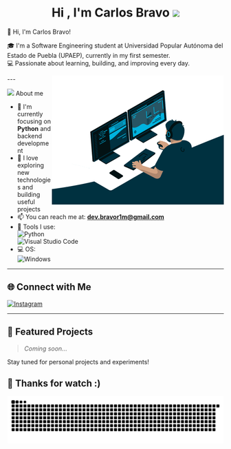 <h1 align="center"><b>Hi , I'm Carlos Bravo </b><img src="https://media.giphy.com/media/hvRJCLFzcasrR4ia7z/giphy.gif" width="35"></h1>
 👋 Hi, I'm Carlos Bravo!

🎓 I'm a Software Engineering student at Universidad Popular Autónoma del Estado de Puebla (UPAEP), currently in my first semester.  
💻 Passionate about learning, building, and improving every day.

<img align="right" alt="Coding" width="400" src="https://github.com/supravatm/supravatm/blob/main/src/code.gif">
---





<picture><img src = "https://github.com/7oSkaaa/7oSkaaa/blob/main/Images/about_me.gif?raw=true" width = 50px></picture> About me
- 🔭 I'm currently focusing on **Python** and backend development  
- 🌱 I love exploring new technologies and building useful projects  
- 📫 You can reach me at: **dev.bravor1m@gmail.com**  
- 🧰 Tools I use:  
  ![Python](https://img.shields.io/badge/-Python-333333?style=flat&logo=python)  
  ![Visual Studio Code](https://img.shields.io/badge/-VSCode-333333?style=flat&logo=visual-studio-code)  
- 💻 OS:  
  ![Windows](https://img.shields.io/badge/-Windows-333333?style=flat&logo=windows)

---

## 🌐 Connect with Me

[![Instagram](https://img.shields.io/badge/-@bcasstt-E4405F?style=flat&logo=instagram&logoColor=white)](https://www.instagram.com/bcasstt/)

---

## 📁 Featured Projects

> _Coming soon..._

Stay tuned for personal projects and experiments!

## 🐍 Thanks for watch :)
<p align = "center">
	<img src = "https://github.com/7oSkaaa/7oSkaaa/blob/output/github-contribution-grid-snake.svg?" alt = "Snake Game"/>
</p>
